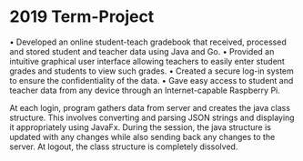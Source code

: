 # 2019 Term-Project

• Developed an online student-teach gradebook that received, processed and stored student and teacher
data using Java and Go.
• Provided an intuitive graphical user interface allowing teachers to easily enter student grades and
students to view such grades.
• Created a secure log-in system to ensure the confidentiality of the data.
• Gave easy access to student and teacher data from any device through an Internet-capable Raspberry Pi.

At each login, program gathers data from server and creates the java class structure. This involves converting and parsing JSON strings and displaying it appropriately using JavaFx. During the session, the java structure is updated with any changes while also sending back any changes to the server. At logout, the class structure is completely dissolved.
